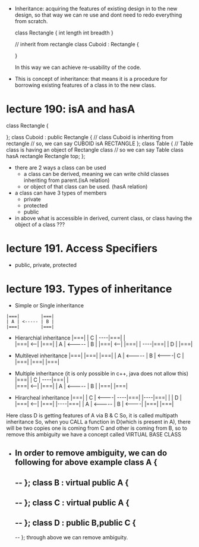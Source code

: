 - Inheritance:
  acquiring the features of existing design in to the new design, so that way we can re use
  and dont need to redo everything from scratch.

  class Rectangle
  {
   int length
   int breadth
  }

  // inherit from rectangle
  class Cuboid : Rectangle
  {

  }

  In this way we can achieve re-usability of the code.

- This is concept of inheritance: that means it is a procedure for borrowing existing features of a class
  in to the new class.

# lecture 190: isA and hasA

class Rectangle
{

};
class Cuboid : public Rectangle
{ // class Cuboid is inheriting from rectangle
  // so, we can say CUBOID isA RECTANGLE
};
class Table
{
    // Table class is having an object of Rectangle class
    // so we can say Table class hasA rectangle
    Rectangle top;
};

- there are 2 ways a class can be used
    - a class can be derived, meaning we can write child classes inheriting from parent.(isA relation)
    - or object of that class can be used. (hasA relation)
- a class can have 3 types of members
    - private
    - protected
    - public
- in above what is accessible in derived, current class, or class having the object of a class ???

# lecture 191. Access Specifiers
- public, private, protected

# lecture 193. Types of inheritance

- Simple or Single inheritance
```
|===|        |===|
| A | <----- | B |
|===|        |===|
```
- Hierarchial inheritance
             |===|
             | C |
         ----|===|
         |   
|===| <--|   |===|
| A | <----- | B |
|===| <--|   |===|
         |
         ----|===|
             | D |
             |===|

- Multilevel inheritance
|===|        |===|      |===| 
| A | <----- | B | <----| C |
|===|        |===|      |===|

- Multiple inheritance (it is only possible in c++, java does not allow this)
             |===|
             | C |
         ----|===|
         |   
|===| <--|   |===|
| A | <----- | B |
|===|        |===|
         
- Hirarcheal inheritance
             |===|
             | C | <----|
         ----|===|      |----|===|
         |                   | D |
|===| <--|   |===|      |----|===|
| A | <----- | B | <----|
|===|        |===|

 Here class D is getting features of A via B & C
 So, it is called multipath inheritance
 So, when you CALL a function in D(which is present in A), there will be two copies
 one is coming from C and other is coming from B, so to remove this ambiguity 
 we have a concept called VIRTUAL BASE CLASS

- In order to remove ambiguity, we can do following for above example
class A
{
  --
  --
};
class B : virtual public A
{
  --
  --
};
class C : virtual public A
{
  --
  --
};
class D : public B,public C
{
  --
  --
};
 through above we can remove ambiguity.

